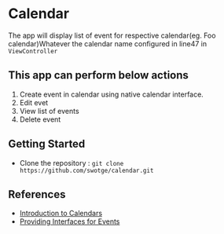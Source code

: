 # Calendar
    
 The app will display list of event for respective calendar(eg. Foo calendar)Whatever the calendar name configured in line47 in `ViewController`
 
## This app can perform below actions
 
 1. Create event in calendar using native calendar interface.
 2. Edit evet
 3. View list of events
 4. Delete event
 
## Getting Started
* Clone the repository : `git clone https://github.com/swotge/calendar.git`

## References

* [Introduction to Calendars](https://developer.apple.com/library/content/documentation/DataManagement/Conceptual/EventKitProgGuide/Introduction/Introduction.html)
* [Providing Interfaces for Events](https://developer.apple.com/library/content/documentation/DataManagement/Conceptual/EventKitProgGuide/UsingEventViewControllers.html#//apple_ref/doc/uid/TP40009765-CH2-SW4)
